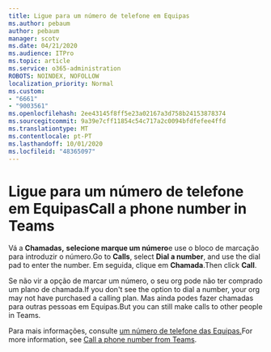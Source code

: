 ```yaml
---
title: Ligue para um número de telefone em Equipas
ms.author: pebaum
author: pebaum
manager: scotv
ms.date: 04/21/2020
ms.audience: ITPro
ms.topic: article
ms.service: o365-administration
ROBOTS: NOINDEX, NOFOLLOW
localization_priority: Normal
ms.custom:
- "6661"
- "9003561"
ms.openlocfilehash: 2ee43145f8ff5e23a02167a3d758b24153878374
ms.sourcegitcommit: 9a39e7cff11854c54c717a2c0094bfdfefee4ffd
ms.translationtype: MT
ms.contentlocale: pt-PT
ms.lasthandoff: 10/01/2020
ms.locfileid: "48365097"
---
```

# <a name="call-a-phone-number-in-teams"></a><span data-ttu-id="09600-102">Ligue para um número de telefone em Equipas</span><span class="sxs-lookup"><span data-stu-id="09600-102">Call a phone number in Teams</span></span>

<span data-ttu-id="09600-103">Vá a  **Chamadas,**  **selecione marque um número**e use o bloco de marcação para introduzir o número.</span><span class="sxs-lookup"><span data-stu-id="09600-103">Go to  **Calls**, select  **Dial a number**, and use the dial pad to enter the number.</span></span> <span data-ttu-id="09600-104">Em seguida, clique em  **Chamada**.</span><span class="sxs-lookup"><span data-stu-id="09600-104">Then click  **Call**.</span></span>

<span data-ttu-id="09600-105">Se não vir a opção de marcar um número, o seu org pode não ter comprado um plano de chamada.</span><span class="sxs-lookup"><span data-stu-id="09600-105">If you don't see the option to dial a number, your org may not have purchased a calling plan.</span></span> <span data-ttu-id="09600-106">Mas ainda podes fazer chamadas para outras pessoas em Equipas.</span><span class="sxs-lookup"><span data-stu-id="09600-106">But you can still make calls to other people in Teams.</span></span>  

<span data-ttu-id="09600-107">Para mais informações, consulte [um número de telefone das Equipas.](https://support.microsoft.com/office/20d24ace-2851-4c29-8441-30dd2a5cf078)</span><span class="sxs-lookup"><span data-stu-id="09600-107">For more information, see [Call a phone number from Teams](https://support.microsoft.com/office/20d24ace-2851-4c29-8441-30dd2a5cf078).</span></span>
